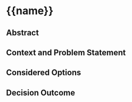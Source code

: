 # {{name}}

## Abstract

## Context and Problem Statement

## Considered Options

## Decision Outcome

<!-- Add additional information here, comparison of options, research, etc -->